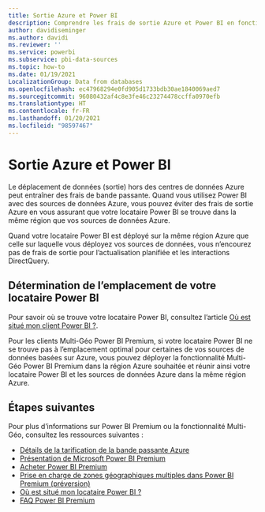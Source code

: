 ```yaml
---
title: Sortie Azure et Power BI
description: Comprendre les frais de sortie Azure et Power BI en fonction de l’emplacement du locataire et de Power BI Premium
author: davidiseminger
ms.author: davidi
ms.reviewer: ''
ms.service: powerbi
ms.subservice: pbi-data-sources
ms.topic: how-to
ms.date: 01/19/2021
LocalizationGroup: Data from databases
ms.openlocfilehash: ec47968294e0fd905d1733bdb30ae1840069aed7
ms.sourcegitcommit: 96080432af4c8e3fe46c23274478ccffa0970efb
ms.translationtype: HT
ms.contentlocale: fr-FR
ms.lasthandoff: 01/20/2021
ms.locfileid: "98597467"
---
```

# <a name="power-bi-and-azure-egress"></a>Sortie Azure et Power BI

Le déplacement de données (sortie) hors des centres de données Azure peut entraîner des frais de bande passante. Quand vous utilisez Power BI avec des sources de données Azure, vous pouvez éviter des frais de sortie Azure en vous assurant que votre locataire Power BI se trouve dans la même région que vos sources de données Azure.

Quand votre locataire Power BI est déployé sur la même région Azure que celle sur laquelle vous déployez vos sources de données, vous n’encourez pas de frais de sortie pour l’actualisation planifiée et les interactions DirectQuery. 

## <a name="determining-where-your-power-bi-tenant-is-located"></a>Détermination de l’emplacement de votre locataire Power BI

Pour savoir où se trouve votre locataire Power BI, consultez l’article [Où est situé mon client Power BI ?](../admin/service-admin-where-is-my-tenant-located.md).

Pour les clients Multi-Géo Power BI Premium, si votre locataire Power BI ne se trouve pas à l’emplacement optimal pour certaines de vos sources de données basées sur Azure, vous pouvez déployer la fonctionnalité Multi-Géo Power BI Premium dans la région Azure souhaitée et réunir ainsi votre locataire Power BI et les sources de données Azure dans la même région Azure.

## <a name="next-steps"></a>Étapes suivantes

Pour plus d’informations sur Power BI Premium ou la fonctionnalité Multi-Géo, consultez les ressources suivantes :

* [Détails de la tarification de la bande passante Azure](https://azure.microsoft.com/pricing/details/bandwidth/)
* [Présentation de Microsoft Power BI Premium](../admin/service-premium-what-is.md)
* [Acheter Power BI Premium](../admin/service-admin-premium-purchase.md)
* [Prise en charge de zones géographiques multiples dans Power BI Premium (préversion)](../admin/service-admin-premium-multi-geo.md)
* [Où est situé mon locataire Power BI ?](../admin/service-admin-where-is-my-tenant-located.md)
* [FAQ Power BI Premium](../admin/service-premium-faq.md)
